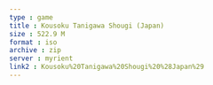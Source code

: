 ```yaml
---
type : game
title : Kousoku Tanigawa Shougi (Japan)
size : 522.9 M
format : iso
archive : zip
server : myrient
link2 : Kousoku%20Tanigawa%20Shougi%20%28Japan%29
---
```

